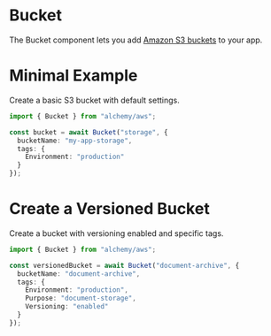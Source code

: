 # Bucket

The Bucket component lets you add [Amazon S3 buckets](https://docs.aws.amazon.com/AmazonS3/latest/userguide/Welcome.html) to your app.

# Minimal Example

Create a basic S3 bucket with default settings.

```ts
import { Bucket } from "alchemy/aws";

const bucket = await Bucket("storage", {
  bucketName: "my-app-storage",
  tags: {
    Environment: "production"
  }
});
```

# Create a Versioned Bucket

Create a bucket with versioning enabled and specific tags.

```ts
import { Bucket } from "alchemy/aws";

const versionedBucket = await Bucket("document-archive", {
  bucketName: "document-archive",
  tags: {
    Environment: "production", 
    Purpose: "document-storage",
    Versioning: "enabled"
  }
});
```